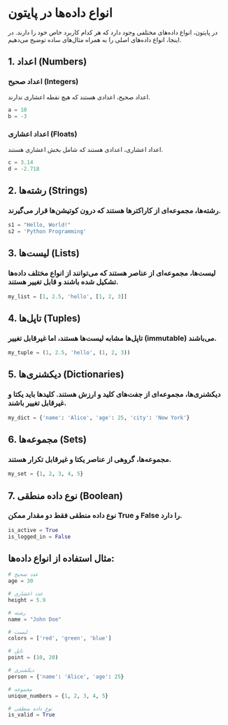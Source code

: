 # انواع داده‌ها در پایتون

در پایتون، انواع داده‌های مختلفی وجود دارد که هر کدام کاربرد خاص خود را دارند. در اینجا، انواع داده‌های اصلی را به همراه مثال‌های ساده توضیح می‌دهیم.

## 1. اعداد (Numbers)

### اعداد صحیح (Integers)
اعداد صحیح، اعدادی هستند که هیچ نقطه اعشاری ندارند.
```python
a = 10
b = -3
```

### اعداد اعشاری (Floats)
اعداد اعشاری، اعدادی هستند که شامل بخش اعشاری هستند.
```python
c = 3.14
d = -2.718
```
##  2. رشته‌ها (Strings)
### رشته‌ها، مجموعه‌ای از کاراکترها هستند که درون کوتیشن‌ها قرار می‌گیرند.

```python
s1 = "Hello, World!"
s2 = 'Python Programming'
```
## 3. لیست‌ها (Lists)
### لیست‌ها، مجموعه‌ای از عناصر هستند که می‌توانند از انواع مختلف داده‌ها تشکیل شده باشند و قابل تغییر هستند.
```python
my_list = [1, 2.5, 'hello', [1, 2, 3]]
```
## 4. تاپل‌ها (Tuples)
### تاپل‌ها مشابه لیست‌ها هستند، اما غیرقابل تغییر (immutable) می‌باشند.

```python
my_tuple = (1, 2.5, 'hello', (1, 2, 3))
```

## 5. دیکشنری‌ها (Dictionaries)
### دیکشنری‌ها، مجموعه‌ای از جفت‌های کلید و ارزش هستند. کلیدها باید یکتا و غیرقابل تغییر باشند.



```python
my_dict = {'name': 'Alice', 'age': 25, 'city': 'New York'}
```

## 6. مجموعه‌ها (Sets)
### مجموعه‌ها، گروهی از عناصر یکتا و غیرقابل تکرار هستند.


```python
my_set = {1, 2, 3, 4, 5}
```

## 7. نوع داده منطقی (Boolean)
### نوع داده منطقی فقط دو مقدار ممکن True و False را دارد.


```python
is_active = True
is_logged_in = False
```

## مثال استفاده از انواع داده‌ها:

```python
# عدد صحیح
age = 30

# عدد اعشاری
height = 5.9

# رشته
name = "John Doe"

# لیست
colors = ['red', 'green', 'blue']

# تاپل
point = (10, 20)

# دیکشنری
person = {'name': 'Alice', 'age': 25}

# مجموعه
unique_numbers = {1, 2, 3, 4, 5}

# نوع داده منطقی
is_valid = True
```

